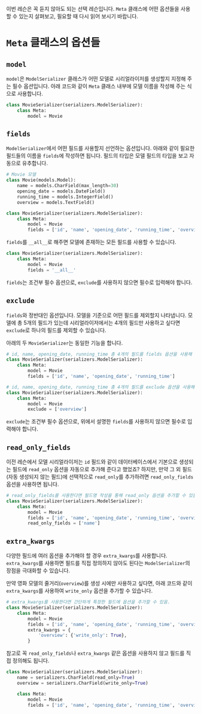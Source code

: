 ﻿이번 레슨은 꼭 듣지 않아도 되는 선택 레슨입니다. `Meta` 클래스에 어떤 옵션들을 사용할 수 있는지 살펴보고, 필요할 때 다시 읽어 보시기 바랍니다.

# `Meta`  클래스의 옵션들

## `model`

`model`은 `ModelSerializer` 클래스가 어떤 모델로 시리얼라이저를 생성할지 지정해 주는 필수 옵션입니다. 아래 코드와 같이 `Meta` 클래스 내부에 모델 이름을 작성해 주는 식으로 사용합니다.

```python
class MovieSerializer(serializers.ModelSerializer):
    class Meta:
        model = Movie

```

## `fields`

`ModelSerializer`에서 어떤 필드를 사용할지 선언하는 옵션입니다. 아래와 같이 필요한 필드들의 이름을 `fields`에 작성하면 됩니다. 필드의 타입은 모델 필드의 타입을 보고 자동으로 유추합니다.

```python
# Movie 모델
class Movie(models.Model):
    name = models.CharField(max_length=30)
    opening_date = models.DateField()
    running_time = models.IntegerField()
    overview = models.TextField()

```

```python
class MovieSerializer(serializers.ModelSerializer):
    class Meta:
        model = Movie
        fields = ['id', 'name', 'opening_date', 'running_time', 'overview']

```

  

`fields`를 `__all__`로 해주면 모델에 존재하는 모든 필드를 사용할 수 있습니다.

```python
class MovieSerializer(serializers.ModelSerializer):
    class Meta:
        model = Movie
        fields = '__all__'

```

`fields`는 조건부 필수 옵션으로, `exclude`를 사용하지 않으면 필수로 입력해야 합니다.

## `exclude`

`fields`와 정반대인 옵션입니다. 모델을 기준으로 어떤 필드를 제외할지 나타냅니다. 모델에 총 5개의 필드가 있는데 시리얼라이저에서는 4개의 필드만 사용하고 싶다면 `exclude`로 하나의 필드를 제외할 수 있습니다.

아래의 두 `MovieSerializer`는 동일한 기능을 합니다.

```python
# id, name, opening_date, running_time 총 4개의 필드를 fields 옵션을 사용해 직렬화 시키는 방법
class MovieSerializer(serializers.ModelSerializer):
    class Meta:
        model = Movie
        fields = ['id', 'name', 'opening_date', 'running_time']

# id, name, opening_date, running_time 총 4개의 필드를 exclude 옵션을 사용해 직렬화 시키는 방법
class MovieSerializer(serializers.ModelSerializer):
    class Meta:
        model = Movie
        exclude = ['overview']

```

`exclude`는 조건부 필수 옵션으로, 위에서 설명한 `fields`를 사용하지 않으면 필수로 입력해야 합니다.

## `read_only_fields`

이전 레슨에서 모델 시리얼라이저는 `id` 필드와 같이 데이터베이스에서 기본으로 생성되는 필드에 `read_only` 옵션을 자동으로 추가해 준다고 했었죠? 하지만, 만약 그 외 필드(자동 생성되지 않는 필드)에 선택적으로 `read_only`를 추가하려면 `read_only_fields` 옵션을 사용하면 됩니다.

```python
# read_only_fields를 사용한다면 필드명 작성을 통해 read_only 옵션을 추가할 수 있음.
class MovieSerializer(serializers.ModelSerializer):
    class Meta:
        model = Movie
        fields = ['id', 'name', 'opening_date', 'running_time', 'overview']
        read_only_fields = ['name']

```

## `extra_kwargs`

다양한 필드에 여러 옵션을 추가해야 할 경우 `extra_kwargs`를 사용합니다. `extra_kwargs`를 사용하면 필드를 직접 정의하지 않아도 된다는 `ModelSerializer`의 장점을 극대화할 수 있습니다.

만약 영화 모델의 줄거리(`overview`)를 생성 시에만 사용하고 싶다면, 아래 코드와 같이 `extra_kwargs`를 사용하여 `write_only` 옵션을 추가할 수 있습니다.

```python
# extra_kwargs를 사용한다면 간단하게 특정한 필드에 옵션을 추가할 수 있음.
class MovieSerializer(serializers.ModelSerializer):
    class Meta:
        model = Movie
        fields = ['id', 'name', 'opening_date', 'running_time', 'overview']
        extra_kwargs = {
            'overview': {'write_only': True},
        }

```

  

참고로 꼭 `read_only_fields`나 `extra_kwargs` 같은 옵션을 사용하지 않고 필드를 직접 정의해도 됩니다.

```python
class MovieSerializer(serializers.ModelSerializer):
    name = serializers.CharField(read_only=True)
    overview = serializers.CharField(write_only=True)

    class Meta:
        model = Movie
        fields = ['id', 'name', 'opening_date', 'running_time', 'overview']

```
